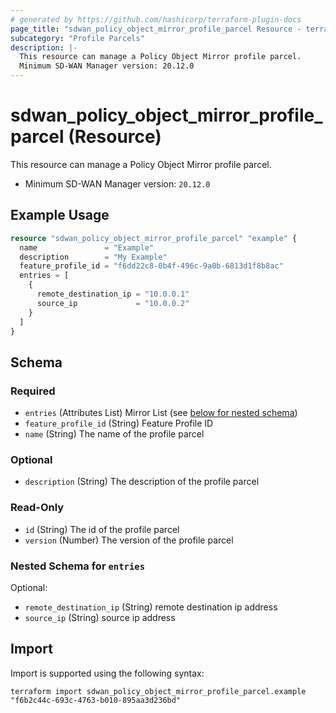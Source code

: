 ```yaml
---
# generated by https://github.com/hashicorp/terraform-plugin-docs
page_title: "sdwan_policy_object_mirror_profile_parcel Resource - terraform-provider-sdwan"
subcategory: "Profile Parcels"
description: |-
  This resource can manage a Policy Object Mirror profile parcel.
  Minimum SD-WAN Manager version: 20.12.0
---
```


# sdwan_policy_object_mirror_profile_parcel (Resource)

This resource can manage a Policy Object Mirror profile parcel.
  - Minimum SD-WAN Manager version: `20.12.0`

## Example Usage

```terraform
resource "sdwan_policy_object_mirror_profile_parcel" "example" {
  name               = "Example"
  description        = "My Example"
  feature_profile_id = "f6dd22c8-0b4f-496c-9a0b-6813d1f8b8ac"
  entries = [
    {
      remote_destination_ip = "10.0.0.1"
      source_ip             = "10.0.0.2"
    }
  ]
}
```

<!-- schema generated by tfplugindocs -->
## Schema

### Required

- `entries` (Attributes List) Mirror List (see [below for nested schema](#nestedatt--entries))
- `feature_profile_id` (String) Feature Profile ID
- `name` (String) The name of the profile parcel

### Optional

- `description` (String) The description of the profile parcel

### Read-Only

- `id` (String) The id of the profile parcel
- `version` (Number) The version of the profile parcel

<a id="nestedatt--entries"></a>
### Nested Schema for `entries`

Optional:

- `remote_destination_ip` (String) remote destination ip address
- `source_ip` (String) source ip address

## Import

Import is supported using the following syntax:

```shell
terraform import sdwan_policy_object_mirror_profile_parcel.example "f6b2c44c-693c-4763-b010-895aa3d236bd"
```
